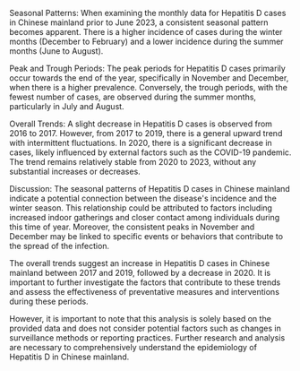 Seasonal Patterns: When examining the monthly data for Hepatitis D cases in Chinese mainland prior to June 2023, a consistent seasonal pattern becomes apparent. There is a higher incidence of cases during the winter months (December to February) and a lower incidence during the summer months (June to August).

Peak and Trough Periods: The peak periods for Hepatitis D cases primarily occur towards the end of the year, specifically in November and December, when there is a higher prevalence. Conversely, the trough periods, with the fewest number of cases, are observed during the summer months, particularly in July and August.

Overall Trends: A slight decrease in Hepatitis D cases is observed from 2016 to 2017. However, from 2017 to 2019, there is a general upward trend with intermittent fluctuations. In 2020, there is a significant decrease in cases, likely influenced by external factors such as the COVID-19 pandemic. The trend remains relatively stable from 2020 to 2023, without any substantial increases or decreases.

Discussion: The seasonal patterns of Hepatitis D cases in Chinese mainland indicate a potential connection between the disease's incidence and the winter season. This relationship could be attributed to factors including increased indoor gatherings and closer contact among individuals during this time of year. Moreover, the consistent peaks in November and December may be linked to specific events or behaviors that contribute to the spread of the infection.

The overall trends suggest an increase in Hepatitis D cases in Chinese mainland between 2017 and 2019, followed by a decrease in 2020. It is important to further investigate the factors that contribute to these trends and assess the effectiveness of preventative measures and interventions during these periods.

However, it is important to note that this analysis is solely based on the provided data and does not consider potential factors such as changes in surveillance methods or reporting practices. Further research and analysis are necessary to comprehensively understand the epidemiology of Hepatitis D in Chinese mainland.
